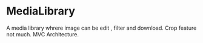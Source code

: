 # MediaLibrary
A media library whrere image can be edit , filter and download.
Crop feature not much.
MVC Architecture.
 

